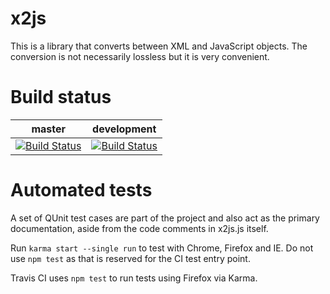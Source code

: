 # x2js

This is a library that converts between XML and JavaScript objects.
The conversion is not necessarily lossless but it is very convenient.

# Build status

master | development
------ | -----------
[![Build Status](https://travis-ci.org/Axinom/x2js.svg)](https://travis-ci.org/Axinom/x2js) | [![Build Status](https://travis-ci.org/Axinom/x2js.svg?branch=development)](https://travis-ci.org/Axinom/x2js)

# Automated tests

A set of QUnit test cases are part of the project and also act as the
primary documentation, aside from the code comments in x2js.js itself.

Run `karma start --single run` to test with Chrome, Firefox and IE.
Do not use `npm test` as that is reserved for the CI test entry point.

Travis CI uses `npm test` to run tests using Firefox via Karma.
